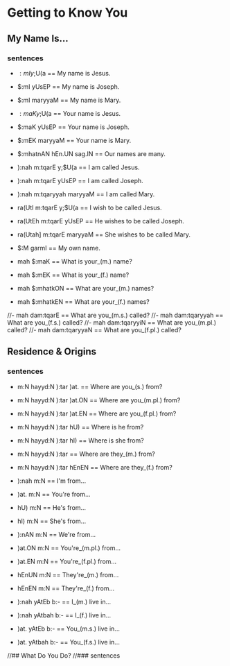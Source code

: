 # Getting to Know You

## My Name Is...
### sentences
- $:mI y;$U(a     == My name is Jesus.
- $:mI yUsEP      == My name is Joseph.
- $:mI maryyaM    == My name is Mary.

- $:maK y;$U(a    == Your name is Jesus.
- $:maK yUsEP     == Your name is Joseph.
- $:mEK maryyaM   == Your name is Mary.

- $:mhatnAN hEn.UN sag.IN == Our names are many.

- ):nah m:tqarE y;$U(a     == I am called Jesus.
- ):nah m:tqarE yUsEP      == I am called Joseph.
- ):nah m:tqaryyah maryyaM == I am called Mary.

- ra(UtI m:tqarE y;$U(a    == I wish to be called Jesus.
- ra(UtEh m:tqarE yUsEP    == He wishes to be called Joseph.
- ra(Utah] m:tqarE maryyaM == She wishes to be called Mary.

- $:M garmI       == My own name.

- mah $:maK       == What is your_(m.) name?
- mah $:mEK       == What is your_(f.) name?
- mah $:mhatkON   == What are your_(m.) names?
- mah $:mhatkEN   == What are your_(f.) names?

//- mah dam:tqarE      == What are you_(m.s.) called?
//- mah dam:tqaryyah   == What are you_(f.s.) called?
//- mah dam:tqaryyiN   == What are you_(m.pl.) called?
//- mah dam:tqaryyaN   == What are you_(f.pl.) called?

## Residence & Origins
### sentences

- m:N hayyd:N ):tar )at.   == Where are you_(s.) from?
- m:N hayyd:N ):tar )at.ON == Where are you_(m.pl.) from?
- m:N hayyd:N ):tar )at.EN == Where are you_(f.pl.) from?
- m:N hayyd:N ):tar hU)    == Where is he from?
- m:N hayyd:N ):tar hI)    == Where is she from?
- m:N hayyd:N ):tar        == Where are they_(m.) from?
- m:N hayyd:N ):tar hEnEN  == Where are they_(f.) from?

- ):nah m:N     == I'm from...
- )at. m:N      == You're from...
- hU) m:N       == He's from...
- hI) m:N       == She's from...
- ):nAN m:N     == We're from...
- )at.ON m:N    == You're_(m.pl.) from...
- )at.EN m:N    == You're_(f.pl.) from...
- hEnUN m:N     == They're_(m.) from...
- hEnEN m:N     == They're_(f.) from...

- ):nah yAtEb b:-   == I_(m.) live in...
- ):nah yAtbah b:-  == I_(f.) live in...
- )at. yAtEb b:-    == You_(m.s.) live in...
- )at. yAtbah b:-   == You_(f.s.) live in...


//## What Do You Do?
//### sentences
